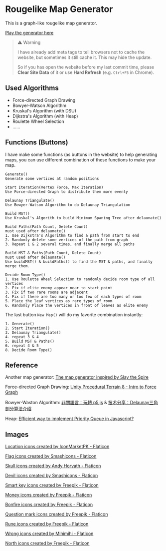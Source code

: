 # Rougelike Map Generator

This is a graph-like rougelike map generator.

[Play the generator here](https://c-w-z.github.io/rougelike-map-generator/)

> :warning: Warning
> 
> I have already add meta tags to tell browsers not to cache the website, but sometimes it still cache it. This may hide the update.
> 
> So if you has open the website before my last commit time, please **Clear Site Data** of it or use **Hard Refresh** (e.g. `Ctrl+F5` in Chrome).

## Used Algorithms

- Force-directed Graph Drawing
- Bowyer-Watson Algorithm
- Kruskal's Algorithm (with DSU)
- Dijkstra's Algorithm (with Heap)
- Roulette Wheel Selection
- ......

## Functions (Buttons)

I have make some functions (as buttons in the website) to help generating maps, you can use different combination of these functions to make your map.
```
Generate()
Generate some vertices at random positions
```
```
Start Iteration(Vertex Force, Max Iteration)
Use Force-directed Graph to distribute them more evenly
```
```
Delaunay Triangulate()
Use Bowyer-Watson Algorithm to do Delaunay Triangulation
```
```
Build MST()
Use Kruskal's Algorith to build Minimum Spaning Tree after delaunate()
```
```
Build Paths(Path Count, Delete Count)
must used after delaunate()
1. Use Dijkstra's Algorithm to find a path from start to end
2. Randomly delete some vertices of the path from graph
3. Repeat 1 & 2 several times, and finally merge all paths
```
```
Build MST & Paths(Path Count, Delete Count)
must used after delaunate()
Use buildMST() & buildPaths() to find the MST & paths, and finally merge them.
```
```
Decide Room Type()
1. Use Roulette Wheel Selection to randomly decide room type of all vertices
2. Fix if elite enemy appear near to start point
3. Fix if two rare rooms are adjacent
4. Fix if there are too many or too few of each types of room
5. Place the leaf vertices as rare types of room
6. Randomly Place the vertices in front of leaves as elite enemy
```

The last button `New Map()` will do my favorite combination instantly:
```
1. Generate()
2. Start Iteration()
3. Delaunay Triangulate()
4. repeat 3 & 4
5. Build MST & Paths()
6. repeat 4 & 5
8. Decide Room Type()
```

## Reference

Another map generator: [The map generator inspired by Slay the Spire](https://github.com/yurkth/stsmapgen)

Force-directed Graph Drawing: [Unity Procedural Terrain 8 - Intro to Force Graph](https://youtu.be/TXi5gA-pSkY?si=ylsXEAxPUTZ-IeKY)

Bowyer-Waston Algorithm: [非關語言：玩轉 p5.js](https://openhome.cc/Gossip/P5JS/Delaunay.html) & [技术分享：Delaunay三角剖分算法介绍](https://zhuanlan.zhihu.com/p/459884570)

Heap: [Efficient way to implement Priority Queue in Javascript?](https://stackoverflow.com/questions/42919469/efficient-way-to-implement-priority-queue-in-javascript)

## Images

[Location icons created by IconMarketPK - Flaticon](https://www.flaticon.com/free-icon/location-pin_2776000)

[Flag icons created by Smashicons - Flaticon](https://www.flaticon.com/free-icon/finish_2164609)

[Skull icons created by Andy Horvath - Flaticon](https://www.flaticon.com/free-icon/skull_5875938)

[Devil icons created by Smashicons - Flaticon](https://www.flaticon.com/free-icon/skull_5768016)

[Smart key icons created by Freepik - Flaticon](https://www.flaticon.com/free-icon/key_93128)

[Money icons created by Freepik - Flaticon](https://www.flaticon.com/free-icon/money_61584)

[Bonfire icons created by Freepik - Flaticon](https://www.flaticon.com/free-icon/bonfire_2163004)

[Question mark icons created by Freepik - Flaticon](https://www.flaticon.com/free-icon/question-mark_3524344)

[Rune icons created by Freepik - Flaticon](https://www.flaticon.com/free-icon/rune_336131)

[Wrong icons created by Mihimihi - Flaticon](https://www.flaticon.com/free-icon/cross_7699001)

[North icons created by Freepik - Flaticon](https://www.flaticon.com/free-icon/compass-symbol_80036)

